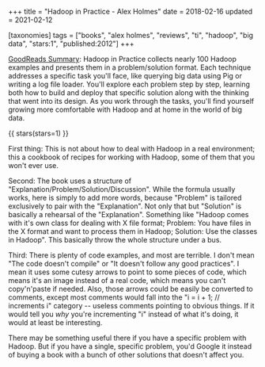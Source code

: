 +++
title = "Hadoop in Practice - Alex Holmes"
date = 2018-02-16
updated = 2021-02-12

[taxonomies]
tags = ["books", "alex holmes", "reviews", "ti", "hadoop", "big data", 
"stars:1", "published:2012"]
+++

[GoodReads Summary](https://www.goodreads.com/book/show/13496907-hadoop-in-practice):
Hadoop in Practice collects nearly 100 Hadoop examples and presents them in a
problem/solution format. Each technique addresses a specific task you'll face,
like querying big data using Pig or writing a log file loader. You'll explore
each problem step by step, learning both how to build and deploy that specific
solution along with the thinking that went into its design. As you work
through the tasks, you'll find yourself growing more comfortable with Hadoop
and at home in the world of big data.

<!-- more -->

{{ stars(stars=1) }}

First thing: This is not about how to deal with Hadoop in a real environment;
this a cookbook of recipes for working with Hadoop, some of them that you
won't ever use.

Second: The book uses a structure of
"Explanation/Problem/Solution/Discussion". While the formula usually works,
here is simply to add more words, because "Problem" is tailored exclusively to
pair with the "Explanation". Not only that but "Solution" is basically a
rehearsal of the "Explanation". Something like "Hadoop comes with it's own
class for dealing with X file format; Problem: You have files in the X format
and want to process them in Hadoop; Solution: Use the classes in Hadoop". This
basically throw the whole structure under a bus.

Third: There is plenty of code examples, and most are terrible. I don't mean
"The code doesn't compile" or "It doesn't follow any good practices". I mean
it uses some cutesy arrows to point to some pieces of code, which means it's
an image instead of a real code, which means you can't copy'n'paste if needed.
Also, those arrows could be easily be converted to comments, except most
comments would fall into the "i = i + 1; // increments i" category -- useless
comments pointing to obvious things. If it would tell you *why* you're
incrementing "i" instead of what it's doing, it would at least be interesting.

There may be something useful there if you have a specific problem with
Hadoop. But if you have a single, specific problem, you'd Google it instead of
buying a book with a bunch of other solutions that doesn't affect you.
